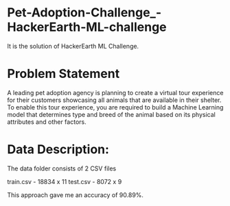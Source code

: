 # Pet-Adoption-Challenge_-HackerEarth-ML-challenge
It is the solution of HackerEarth ML Challenge.

# Problem Statement
A leading pet adoption agency is planning to create a virtual tour experience for their customers showcasing all animals that are available in their shelter. To enable this tour experience, you are required to build a Machine Learning model that determines type and breed of the animal based on its physical attributes and other factors.

# Data Description:
The data folder consists of 2 CSV files

  train.csv - 18834 x 11
  test.csv - 8072 x 9
  
  This approach gave me an accuracy of 90.89%.
